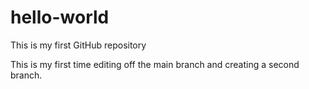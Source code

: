 # hello-world
This is my first GitHub repository

This is my first time editing off the main branch and creating a second branch.
